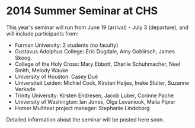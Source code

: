 # 2014 Summer Seminar at CHS #

This year's seminar will run from June 19 (arrival) - July 3 (departure), and will include participants from:

- Furman University:  2 students (no faculty)
- Gustavus Adolphus College: Eric Dugdale, Amy Goblirsch, James Skoog.
- College of the Holy Cross:  Mary Ebbott, Charlie Schuhmacher, Neel Smith, Melody Wauke
- University of Houston:  Casey Dué
- Universiteit Leiden:  Michiel Cock, Kirsten Haijes, Ineke Sluiter, Suzanne Verkade
- Trinity University: Kirsten Endresen, Jacob Luber, Corinne Pache
- University of Washington: Ian Jones, Olga Levaniouk, Malia Pipier
- Homer Multitext project manager: Stephanie Lindeborg


Detailed information about the seminar will be posted here soon.
